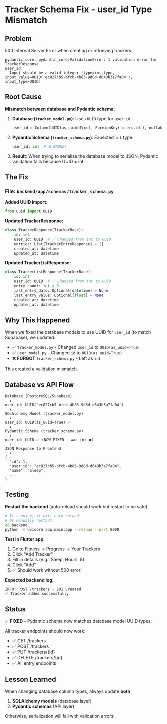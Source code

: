 # Tracker Schema Fix - user_id Type Mismatch

## Problem
500 Internal Server Error when creating or retrieving trackers:

```
pydantic_core._pydantic_core.ValidationError: 1 validation error for TrackerResponse
user_id
  Input should be a valid integer [type=int_type, input_value=UUID('ec827cb5-bfcb-4b83-9d8d-d643b3a7fa04'), input_type=UUID]
```

## Root Cause

**Mismatch between database and Pydantic schema:**

1. **Database (`tracker_model.py`)**: Uses `UUID` type for `user_id`
   ```python
   user_id = Column(UUID(as_uuid=True), ForeignKey('users.id'), nullable=False)
   ```

2. **Pydantic Schema (`tracker_schema.py`)**: Expected `int` type
   ```python
   user_id: int  # ❌ WRONG!
   ```

3. **Result**: When trying to serialize the database model to JSON, Pydantic validation fails because UUID ≠ int

## The Fix

### File: `backend/app/schemas/tracker_schema.py`

**Added UUID import:**
```python
from uuid import UUID
```

**Updated TrackerResponse:**
```python
class TrackerResponse(TrackerBase):
    id: int
    user_id: UUID  # ✅ Changed from int to UUID
    entries: List[TrackerEntryResponse] = []
    created_at: datetime
    updated_at: datetime
```

**Updated TrackerListResponse:**
```python
class TrackerListResponse(TrackerBase):
    id: int
    user_id: UUID  # ✅ Changed from int to UUID
    entry_count: int = 0
    last_entry_date: Optional[datetime] = None
    last_entry_value: Optional[float] = None
    created_at: datetime
    updated_at: datetime
```

## Why This Happened

When we fixed the database models to use UUID for `user_id` (to match Supabase), we updated:
- ✅ `tracker_model.py` - Changed `user_id` to `UUID(as_uuid=True)`
- ✅ `user_model.py` - Changed `id` to `UUID(as_uuid=True)`
- ❌ **FORGOT** `tracker_schema.py` - Left as `int`

This created a validation mismatch.

## Database vs API Flow

```
Database (PostgreSQL/Supabase)
  ↓
user_id: UUID('ec827cb5-bfcb-4b83-9d8d-d643b3a7fa04')
  ↓
SQLAlchemy Model (tracker_model.py)
  ↓
user_id: UUID(as_uuid=True) ✅
  ↓
Pydantic Schema (tracker_schema.py)
  ↓
user_id: UUID ✅ (NOW FIXED - was int ❌)
  ↓
JSON Response to Frontend
  ↓
{
  "id": 1,
  "user_id": "ec827cb5-bfcb-4b83-9d8d-d643b3a7fa04",
  "name": "Sleep",
  ...
}
```

## Testing

**Restart the backend** (auto-reload should work but restart to be safe):
```bash
# If running, it will auto-reload
# Or manually restart:
cd backend
python -m uvicorn app.main:app --reload --port 8000
```

**Test in Flutter app:**
1. Go to Fitness → Progress → Your Trackers
2. Click "Add Tracker"
3. Fill in details (e.g., Sleep, Hours, 8)
4. Click "Add"
5. ✅ Should work without 500 error!

**Expected backend log:**
```
INFO: POST /trackers - 201 Created
✅ Tracker added successfully
```

## Status

✅ **FIXED** - Pydantic schema now matches database model UUID types.

All tracker endpoints should now work:
- ✅ GET /trackers
- ✅ POST /trackers
- ✅ PUT /trackers/{id}
- ✅ DELETE /trackers/{id}
- ✅ All entry endpoints

## Lesson Learned

When changing database column types, always update **both**:
1. **SQLAlchemy models** (database layer)
2. **Pydantic schemas** (API layer)

Otherwise, serialization will fail with validation errors!
